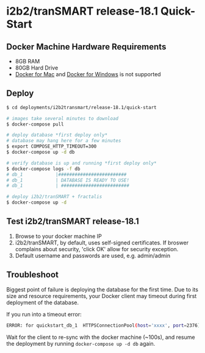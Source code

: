 # i2b2/tranSMART release-18.1 Quick-Start

## Docker Machine Hardware Requirements

-   8GB RAM
-   80GB Hard Drive
-   [Docker for Mac](https://docs.docker.com/docker-for-mac) and [Docker for Windows](https://docs.docker.com/docker-for-windows/) is not supported

## Deploy

```bash
$ cd deployments/i2b2transmart/release-18.1/quick-start

# images take several minutes to download
$ docker-compose pull

# deploy database *first deploy only*
# database may hang here for a few minutes
$ export COMPOSE_HTTP_TIMEOUT=300
$ docker-compose up -d db

# verify database is up and running *first deploy only*
$ docker-compose logs -f db
# db_1            |#########################
# db_1            | DATABASE IS READY TO USE!
# db_1            | #########################

# deploy i2b2/tranSMART + fractalis
$ docker-compose up -d
```

## Test i2b2/tranSMART release-18.1

1.  Browse to your docker machine IP
2.  i2b2/tranSMART, by default, uses self-signed certificates. If broswer complains about security, 'click OK' allow for security exception.
3.  Default username and passwords are used, e.g. admin/admin

## Troubleshoot

Biggest point of failure is deploying the database for the first time. Due to its size and resource requirements, your Docker client may timeout during first deployment of the database.

If you run into a timeout error:

```bash
ERROR: for quickstart_db_1  HTTPSConnectionPool(host='xxxx', port=2376): Read timed out. (read timeout=60)
```

Wait for the client to re-sync with the docker machine (~100s), and resume the deployment by running `docker-compose up -d db` again.

